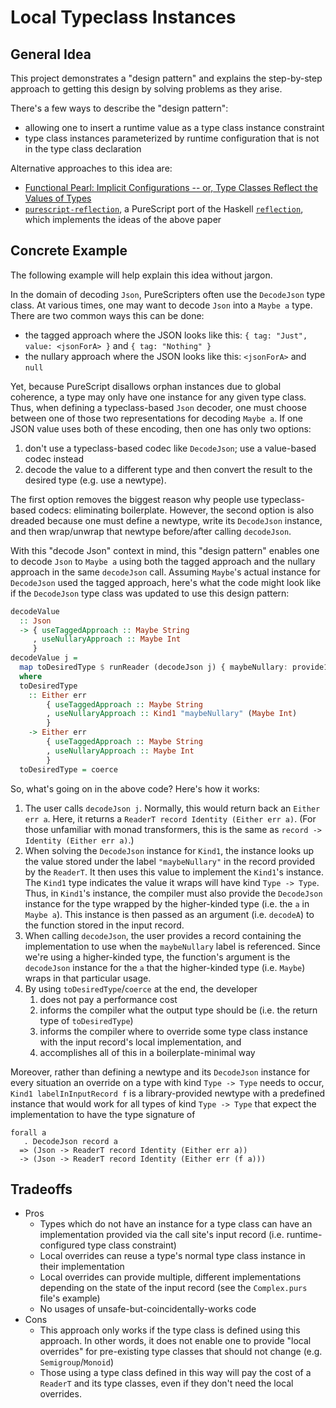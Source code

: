 # Local Typeclass Instances

## General Idea

This project demonstrates a "design pattern" and explains the step-by-step approach to getting this design by solving problems as they arise.

There's a few ways to describe the "design pattern":
- allowing one to insert a runtime value as a type class instance constraint
- type class instances parameterized by runtime configuration that is not in the type class declaration

Alternative approaches to this idea are:
- [Functional Pearl: Implicit Configurations -- or, Type Classes Reflect the Values of Types](https://okmij.org/ftp/Haskell/tr-15-04.pdf)
- [`purescript-reflection`](https://github.com/paf31/purescript-reflection), a PureScript port of the Haskell [`reflection`](https://hackage.haskell.org/package/reflection), which implements the ideas of the above paper

## Concrete Example

The following example will help explain this idea without jargon.

In the domain of decoding `Json`, PureScripters often use the `DecodeJson` type class. At various times, one may want to decode `Json` into a `Maybe a` type. There are two common ways this can be done:
- the tagged approach where the JSON looks like this: `{ tag: "Just", value: <jsonForA> }` and `{ tag: "Nothing" }`
- the nullary approach where the JSON looks like this: `<jsonForA>` and `null`

Yet, because PureScript disallows orphan instances due to global coherence, a type may only have one instance for any given type class. Thus, when defining a typeclass-based `Json` decoder, one must choose between one of those two representations for decoding `Maybe a`. If one JSON value uses both of these encoding, then one has only two options:
1. don't use a typeclass-based codec like `DecodeJson`; use a value-based codec instead
2. decode the value to a different type and then convert the result to the desired type (e.g. use a newtype).

The first option removes the biggest reason why people use typeclass-based codecs: eliminating boilerplate. However, the second option is also dreaded because one must define a newtype, write its `DecodeJson` instance, and then wrap/unwrap that newtype before/after calling `decodeJson`.

With this "decode Json" context in mind, this "design pattern" enables one to decode `Json` to `Maybe a` using both the tagged approach and the nullary approach in the same `decodeJson` call. Assuming `Maybe`'s actual instance for `DecodeJson` used the tagged approach, here's what the code might look like if the `DecodeJson` type class was updated to use this design pattern:

```purs
decodeValue
  :: Json
  -> { useTaggedApproach :: Maybe String
     , useNullaryApproach :: Maybe Int
     }
decodeValue j = 
  map toDesiredType $ runReader (decodeJson j) { maybeNullary: provide1 $ \decodeA -> decodeNull <|> Just <$> decodeA }
  where
  toDesiredType
    :: Either err
        { useTaggedApproach :: Maybe String
        , useNullaryApproach :: Kind1 "maybeNullary" (Maybe Int)
        }
    -> Either err
        { useTaggedApproach :: Maybe String
        , useNullaryApproach :: Maybe Int
        }
  toDesiredType = coerce
```

So, what's going on in the above code? Here's how it works:
1. The user calls `decodeJson j`. Normally, this would return back an `Either err a`. Here, it returns a `ReaderT record Identity (Either err a)`. (For those unfamiliar with monad transformers, this is the same as `record -> Identity (Either err a)`.)
2. When solving the `DecodeJson` instance for `Kind1`, the instance looks up the value stored under the label `"maybeNullary"` in the record provided by the `ReaderT`. It then uses this value to implement the `Kind1`'s instance. The `Kind1` type indicates the value it wraps will have kind `Type -> Type`. Thus, in `Kind1`'s instance, the compiler must also provide the `DecodeJson` instance for the type wrapped by the higher-kinded type (i.e. the `a` in `Maybe a`). This instance is then passed as an argument (i.e. `decodeA`) to the function stored in the input record.
3. When calling `decodeJson`, the user provides a record containing the implementation to use when the `maybeNullary` label is referenced. Since we're using a higher-kinded type, the function's argument is the `decodeJson` instance for the `a` that the higher-kinded type (i.e. `Maybe`) wraps in that particular usage.
4. By using `toDesiredType`/`coerce` at the end, the developer
    1. does not pay a performance cost
    2. informs the compiler what the output type should be (i.e. the return type of `toDesiredType`)
    3. informs the compiler where to override some type class instance with the input record's local implementation, and
    4. accomplishes all of this in a boilerplate-minimal way

Moreover, rather than defining a newtype and its `DecodeJson` instance for every situation an override on a type with kind `Type -> Type` needs to occur, `Kind1 labelInInputRecord f` is a library-provided newtype with a predefined instance that would work for all types of kind `Type -> Type` that expect the implementation to have the type signature of
```
forall a
   . DecodeJson record a
  => (Json -> ReaderT record Identity (Either err a))
  -> (Json -> ReaderT record Identity (Either err (f a)))
```

## Tradeoffs

- Pros
    - Types which do not have an instance for a type class can have an implementation provided via the call site's input record (i.e. runtime-configured type class constraint)
    - Local overrides can reuse a type's normal type class instance in their implementation
    - Local overrides can provide multiple, different implementations depending on the state of the input record (see the `Complex.purs` file's example)
    - No usages of unsafe-but-coincidentally-works code
- Cons
    - This approach only works if the type class is defined using this approach. In other words, it does not enable one to provide "local overrides" for pre-existing type classes that should not change (e.g. `Semigroup`/`Monoid`)
    - Those using a type class defined in this way will pay the cost of a `ReaderT` and its type classes, even if they don't need the local overrides.
